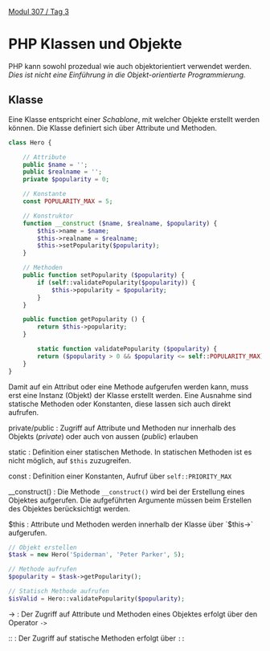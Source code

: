  [Modul 307 / Tag 3](/ilv.307/03-modul-307)

# PHP Klassen und Objekte

PHP kann sowohl prozedual wie auch objektorientiert verwendet werden. *Dies ist nicht eine Einführung in die Objekt-orientierte Programmierung.*

## Klasse

Eine Klasse entspricht einer *Schablone*, mit welcher Objekte erstellt werden können. Die Klasse definiert sich über Attribute und Methoden.

```php
class Hero {

	// Attribute
	public $name = '';
	public $realname = '';
	private $popularity = 0;

	// Konstante
	const POPULARITY_MAX = 5;	

	// Konstruktor
	function __construct ($name, $realname, $popularity) {
		$this->name = $name;
		$this->realname = $realname;
		$this->setPopularity($popularity);
	}

	// Methoden
	public function setPopularity ($popularity) {
		if (self::validatePopularity($popularity)) {
			$this->popularity = $popularity;
		}
	}

	public function getPopularity () {
		return $this->popularity;
	}

        static function validatePopularity ($popularity) {
		return ($popularity > 0 && $popularity <= self::POPULARITY_MAX);
	}
}
```
Damit auf ein Attribut oder eine Methode aufgerufen werden kann, muss erst eine Instanz (Objekt) der Klasse erstellt werden. Eine Ausnahme sind statische Methoden oder Konstanten, diese lassen sich auch direkt aufrufen.

private/public
: Zugriff auf Attribute und Methoden nur innerhalb des Objekts (*private*) oder auch von aussen (*public*) erlauben

static
: Definition einer statischen Methode. In statischen Methoden ist es nicht möglich, auf `$this` zuzugreifen.

const
: Definition einer Konstanten, Aufruf über `self::PRIORITY_MAX`

__construct()
: Die Methode `__construct()` wird bei der Erstellung eines Objektes aufgerufen. Die aufgeführten Argumente müssen beim Erstellen des Objektes berücksichtigt werden.

$this
: Attribute und Methoden werden innerhalb der Klasse über `$this->` aufgerufen.

```php
// Objekt erstellen
$task = new Hero('Spiderman', 'Peter Parker', 5);

// Methode aufrufen
$popularity = $task->getPopularity();

// Statisch Methode aufrufen
$isValid = Hero::validatePopularity($popularity);
``` 

->
: Der Zugriff auf Attribute und Methoden eines Objektes erfolgt über den Operator `->`

::
: Der Zugriff auf statische Methoden erfolgt über `::`
<!--stackedit_data:
eyJoaXN0b3J5IjpbLTE4ODA0MzA5MCw5MzMyNDA5NDFdfQ==
-->